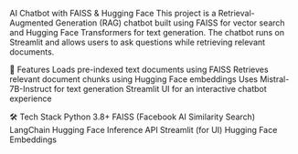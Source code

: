 AI Chatbot with FAISS & Hugging Face 
This project is a Retrieval-Augmented Generation (RAG) chatbot built using FAISS for vector search and Hugging Face Transformers for text generation. The chatbot runs on Streamlit and allows users to ask questions while retrieving relevant documents.

📌 Features
 Loads pre-indexed text documents using FAISS
 Retrieves relevant document chunks using Hugging Face embeddings
 Uses Mistral-7B-Instruct for text generation
 Streamlit UI for an interactive chatbot experience

🛠 Tech Stack
Python 3.8+
FAISS (Facebook AI Similarity Search)
LangChain
Hugging Face Inference API
Streamlit (for UI)
Hugging Face Embeddings

